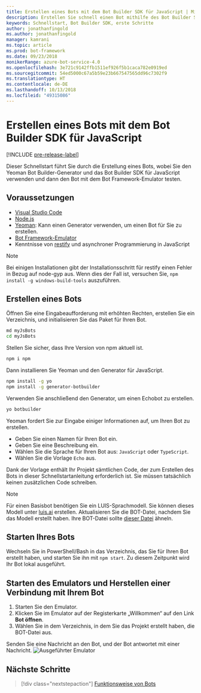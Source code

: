 ```yaml
---
title: Erstellen eines Bots mit dem Bot Builder SDK für JavaScript | Microsoft Docs
description: Erstellen Sie schnell einen Bot mithilfe des Bot Builder SDK für JavaScript.
keywords: Schnellstart, Bot Builder SDK, erste Schritte
author: jonathanfingold
ms.author: jonathanfingold
manager: kamrani
ms.topic: article
ms.prod: bot-framework
ms.date: 09/23/2018
monikerRange: azure-bot-service-4.0
ms.openlocfilehash: 3e721c9142ffb1511ef926f5b1caca782e0919ed
ms.sourcegitcommit: 54ed5000c67a5b59e23b667547565dd96c7302f9
ms.translationtype: HT
ms.contentlocale: de-DE
ms.lasthandoff: 10/13/2018
ms.locfileid: "49315086"
---
```

# <a name="create-a-bot-with-the-bot-builder-sdk-for-javascript"></a>Erstellen eines Bots mit dem Bot Builder SDK für JavaScript

[!INCLUDE [pre-release-label](../includes/pre-release-label.md)]

Dieser Schnellstart führt Sie durch die Erstellung eines Bots, wobei Sie den Yeoman Bot Builder-Generator und das Bot Builder SDK für JavaScript verwenden und dann den Bot mit dem Bot Framework-Emulator testen. 

## <a name="prerequisites"></a>Voraussetzungen

- [Visual Studio Code](https://www.visualstudio.com/downloads)
- [Node.js](https://nodejs.org/)
- [Yeoman](http://yeoman.io/): Kann einen Generator verwenden, um einen Bot für Sie zu erstellen.
- [Bot Framework-Emulator](https://github.com/Microsoft/BotFramework-Emulator)
- Kenntnisse von [restify](http://restify.com/) und asynchroner Programmierung in JavaScript

> [!NOTE]
> Bei einigen Installationen gibt der Installationsschritt für restify einen Fehler in Bezug auf node-gyp aus.
> Wenn dies der Fall ist, versuchen Sie, `npm install -g windows-build-tools` auszuführen.

## <a name="create-a-bot"></a>Erstellen eines Bots

Öffnen Sie eine Eingabeaufforderung mit erhöhten Rechten, erstellen Sie ein Verzeichnis, und initialisieren Sie das Paket für Ihren Bot.

```bash
md myJsBots
cd myJsBots
```

Stellen Sie sicher, dass Ihre Version von npm aktuell ist.
```bash
npm i npm
```

Dann installieren Sie Yeoman und den Generator für JavaScript.

```bash
npm install -g yo
npm install -g generator-botbuilder
```

Verwenden Sie anschließend den Generator, um einen Echobot zu erstellen.

```bash
yo botbuilder
```

Yeoman fordert Sie zur Eingabe einiger Informationen auf, um Ihren Bot zu erstellen.

- Geben Sie einen Namen für Ihren Bot ein.
- Geben Sie eine Beschreibung ein.
- Wählen Sie die Sprache für Ihren Bot aus: `JavaScript` oder `TypeScript`.
- Wählen Sie die Vorlage `Echo` aus.

Dank der Vorlage enthält Ihr Projekt sämtlichen Code, der zum Erstellen des Bots in dieser Schnellstartanleitung erforderlich ist. Sie müssen tatsächlich keinen zusätzlichen Code schreiben.

> [!NOTE]
> Für einen Basisbot benötigen Sie ein LUIS-Sprachmodell. Sie können dieses Modell unter [luis.ai](https://www.luis.ai) erstellen. Aktualisieren Sie die BOT-Datei, nachdem Sie das Modell erstellt haben. Ihre BOT-Datei sollte [dieser Datei](../v4sdk/bot-builder-service-file.md) ähneln. 

## <a name="start-your-bot"></a>Starten Ihres Bots

Wechseln Sie in PowerShell/Bash in das Verzeichnis, das Sie für Ihren Bot erstellt haben, und starten Sie ihn mit `npm start`. Zu diesem Zeitpunkt wird Ihr Bot lokal ausgeführt.

## <a name="start-the-emulator-and-connect-your-bot"></a>Starten des Emulators und Herstellen einer Verbindung mit Ihrem Bot
1. Starten Sie den Emulator.
2. Klicken Sie im Emulator auf der Registerkarte „Willkommen“ auf den Link **Bot öffnen**.
3. Wählen Sie in dem Verzeichnis, in dem Sie das Projekt erstellt haben, die BOT-Datei aus.

Senden Sie eine Nachricht an den Bot, und der Bot antwortet mit einer Nachricht.
![Ausgeführter Emulator](../media/emulator-v4/emulator-running.png)

## <a name="next-steps"></a>Nächste Schritte

> [!div class="nextstepaction"]
> [Funktionsweise von Bots](../v4sdk/bot-builder-basics.md) 
